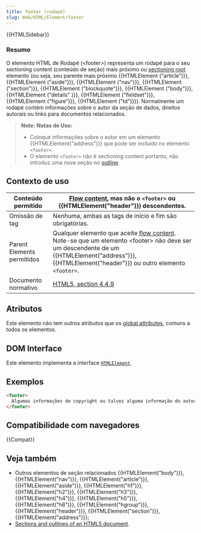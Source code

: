 ```yaml
---
title: footer (rodapé)
slug: Web/HTML/Element/footer
---
```


{{HTMLSidebar}}

### Resumo

O elemento HTML de Rodapé (\<footer>) representa um rodapé para o seu sectioning content (conteúdo de seção) mais próximo ou [sectioning root](/pt-BR/docs/Sections_and_Outlines_of_an_HTML5_document#sectioning_root) elemento (ou seja, seu parente mais próximo {{HTMLElement ("article")}}, {{HTMLElement ("aside")}}, {{HTMLElement ("nav")}}, {{HTMLElement ("section")}}, {{HTMLElement ("blockquote")}}, {{HTMLElement ("body")}}, {{HTMLElement ("details" )}}, {{HTMLElement ("fieldset")}}, {{HTMLElement ("figure")}}, {{HTMLElement ("td")}}). Normalmente um rodapé contém informações sobre o autor da seção de dados, direitos autorais ou links para documentos relacionados.

> **Note:** **Notas de Uso:**
>
> - Coloque informações sobre o autor em um elemento {{HTMLElement("address")}} que pode ser incluído no elemento `<footer>`.
> - O elemento `<footer>` não é sectioning content portanto, não introduz uma nova seção no [outline](/pt-BR/docs/Sections_and_Outlines_of_an_HTML5_document).

## Contexto de uso

| Conteúdo permitido         | [Flow content](/pt-BR/docs/Web/HTML/Content_categories#flow_content), mas não o `<footer>` ou {{HTMLElement("header")}} descendentes.                                                                                                                      |
| -------------------------- | ---------------------------------------------------------------------------------------------------------------------------------------------------------------------------------------------------------------------------------------------------------- |
| Omissão de tag             | Nenhuma, ambas as tags de início e fim são obrigatórias.                                                                                                                                                                                                   |
| Parent Elements permitidos | Qualquer elemento que aceite [flow content](/pt-BR/docs/Web/HTML/Content_categories#flow_content). Note-se que um elemento \<footer> não deve ser um descendente de um {{HTMLElement("address")}}, {{HTMLElement("header")}} ou outro elemento `<footer>`. |
| Documento normativo        | [HTML5, section 4.4.9](https://www.whatwg.org/specs/web-apps/current-work/multipage/sections.html#the-footer-element)                                                                                                                                      |

## Atributos

Este elemento não tem outros atributos que os [global attributes](/pt-BR/docs/Web/HTML/Global_attributes), comuns a todos os elementos.

## DOM Interface

Este elemento implementa a interface [`HTMLElement`](/pt-BR/docs/Web/API/Element).

## Exemplos

```html
<footer>
  Algumas informações de copyright ou talvez alguma informação do autor de um <article>?
</footer>
```

## Compatibilidade com navegadores

{{Compat}}

## Veja também

- Outros elementos de seção relacionados {{HTMLElement("body")}}, {{HTMLElement("nav")}}, {{HTMLElement("article")}}, {{HTMLElement("aside")}}, {{HTMLElement("h1")}}, {{HTMLElement("h2")}}, {{HTMLElement("h3")}}, {{HTMLElement("h4")}}, {{HTMLElement("h5")}}, {{HTMLElement("h6")}}, {{HTMLElement("hgroup")}}, {{HTMLElement("header")}}, {{HTMLElement("section")}}, {{HTMLElement("address")}};
- [Sections and outlines of an HTML5 document](/pt-BR/docs/Sections_and_Outlines_of_an_HTML5_document).
